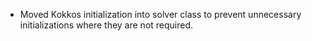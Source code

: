 - Moved Kokkos initialization into solver class to prevent unnecessary initializations where they are not required.
